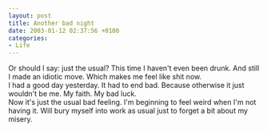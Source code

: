 ```yaml
---
layout: post
title: Another bad night
date: 2003-01-12 02:37:56 +0100
categories:
- Life
---
```

<p>Or should I say: just the usual? This time I haven't even been drunk. And still I made an idiotic move. Which makes me feel like shit now.<br />
I had a good day yesterday. It had to end bad. Because otherwise it just wouldn't be me. My faith. My bad luck.<br />
Now it's just the usual bad feeling. I'm beginning to feel weird when I'm not having it. Will bury myself into work as usual just to forget a bit about my misery.</p>
